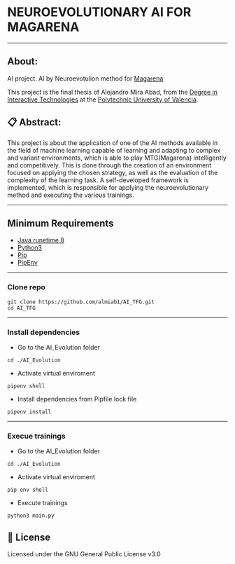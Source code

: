 # NEUROEVOLUTIONARY AI FOR MAGARENA
***
## About:
AI project. AI by Neuroevotulion method for [Magarena](https://github.com/magarena/magarena)

This project is the final thesis of Alejandro Mira Abad, from the [Degree in Interactive Technologies](https://www.upv.es/titulaciones/GTI/index-en.html) at the [Polytechnic University of Valencia](https://www.upv.es/).

## :clipboard: Abstract:
This project is about the application of one of the AI methods available in the field of
machine learning capable of learning and adapting to complex and variant environments,
which is able to play MTG(Magarena) intelligently and competitively. This is done through the
creation of an environment focused on applying the chosen strategy, as well as the
evaluation of the complexity of the learning task. A self-developed framework is
implemented, which is responsible for applying the neuroevolutionary method and
executing the various trainings.
***
## Minimum Requirements
- [Java runetime 8](https://www.java.com/es/download/)
- [Python3](https://www.python.org/downloads/)
- [Pip](https://pypi.org/project/pip/)
- [PipEnv](https://pypi.org/project/pipenv/)

***

### Clone repo
```
git clone https://github.com/almiab1/AI_TFG.git
cd AI_TFG
```

***

### Install dependencies
- Go to the AI_Evolution folder
```
cd ./AI_Evolution
```
- Activate virtual enviroment
```
pipenv shell
```
- Install dependencies from Pipfile.lock file
```
pipenv install
```

***

### Execue trainings
- Go to the AI_Evolution folder
```
cd ./AI_Evolution
```
- Activate virtual enviroment
```
pip env shell
```
- Execute trainings
```
python3 main.py
```

## 📜 License
Licensed under the GNU General Public License v3.0
